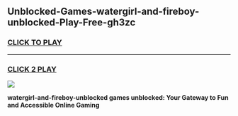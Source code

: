 
## Unblocked-Games-watergirl-and-fireboy-unblocked-Play-Free-gh3zc
<h3>
<a href="https://premium76.site?title=watergirl-and-fireboy-unblocked&ref=24M">CLICK TO PLAY</a></h3>
<hr>

<h3>
<a href="https://premium76.site?title=watergirl-and-fireboy-unblocked&ref=24M">CLICK 2 PLAY</a>
  
</h3>

<a href="https://premium76.site?title=watergirl-and-fireboy-unblocked&ref=24M"><img src="https://clearcache.store/games.png"></a>


**watergirl-and-fireboy-unblocked games unblocked: Your Gateway to Fun and Accessible Online Gaming**
